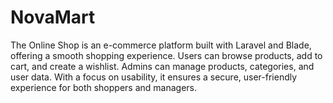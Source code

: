# NovaMart
The Online Shop is an e-commerce platform built with Laravel and Blade, offering a smooth shopping experience. Users can browse products, add to cart, and create a wishlist. Admins can manage products, categories, and user data. With a focus on usability, it ensures a secure, user-friendly experience for both shoppers and managers.
